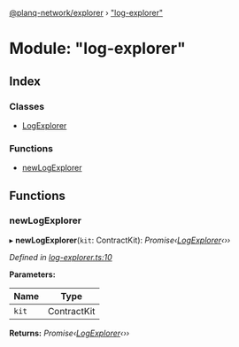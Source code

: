 [@planq-network/explorer](../README.md) › ["log-explorer"](_log_explorer_.md)

# Module: "log-explorer"

## Index

### Classes

* [LogExplorer](../classes/_log_explorer_.logexplorer.md)

### Functions

* [newLogExplorer](_log_explorer_.md#newlogexplorer)

## Functions

###  newLogExplorer

▸ **newLogExplorer**(`kit`: ContractKit): *Promise‹[LogExplorer](../classes/_log_explorer_.logexplorer.md)‹››*

*Defined in [log-explorer.ts:10](https://github.com/planq-network/planq-sdk/blob/master/packages/sdk/explorer/src/log-explorer.ts#L10)*

**Parameters:**

Name | Type |
------ | ------ |
`kit` | ContractKit |

**Returns:** *Promise‹[LogExplorer](../classes/_log_explorer_.logexplorer.md)‹››*
